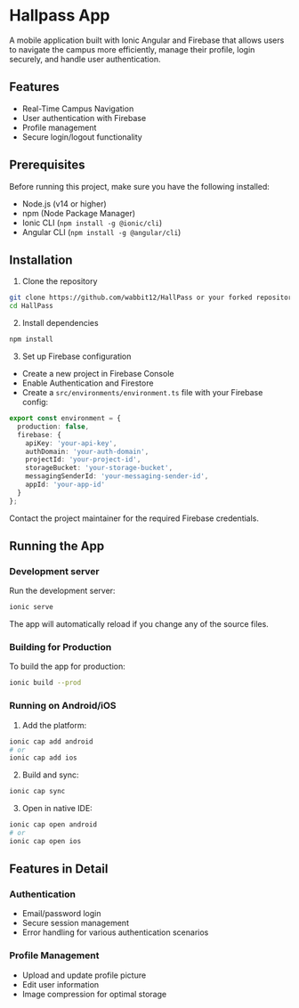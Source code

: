 # Hallpass App

A mobile application built with Ionic Angular and Firebase that allows users to navigate the campus more efficiently, manage their profile, login securely, and handle user authentication.

## Features

-	Real-Time Campus Navigation
- User authentication with Firebase
- Profile management
- Secure login/logout functionality



## Prerequisites

Before running this project, make sure you have the following installed:
- Node.js (v14 or higher)
- npm (Node Package Manager)
- Ionic CLI (`npm install -g @ionic/cli`)
- Angular CLI (`npm install -g @angular/cli`)

## Installation

1. Clone the repository
```bash
git clone https://github.com/wabbit12/HallPass or your forked repository
cd HallPass
```

2. Install dependencies
```bash
npm install
```

3. Set up Firebase configuration
- Create a new project in Firebase Console
- Enable Authentication and Firestore
- Create a `src/environments/environment.ts` file with your Firebase config:
```typescript
export const environment = {
  production: false,
  firebase: {
    apiKey: 'your-api-key',
    authDomain: 'your-auth-domain',
    projectId: 'your-project-id',
    storageBucket: 'your-storage-bucket',
    messagingSenderId: 'your-messaging-sender-id',
    appId: 'your-app-id'
  }
};
```

Contact the project maintainer for the required Firebase credentials.

## Running the App

### Development server

Run the development server:
```bash
ionic serve
```

The app will automatically reload if you change any of the source files.

### Building for Production

To build the app for production:
```bash
ionic build --prod
```

### Running on Android/iOS

1. Add the platform:
```bash
ionic cap add android
# or
ionic cap add ios
```

2. Build and sync:
```bash
ionic cap sync
```

3. Open in native IDE:
```bash
ionic cap open android
# or
ionic cap open ios
```

## Features in Detail

### Authentication
- Email/password login
- Secure session management
- Error handling for various authentication scenarios

### Profile Management
- Upload and update profile picture
- Edit user information
- Image compression for optimal storage
